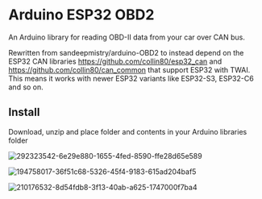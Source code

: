 # Arduino ESP32 OBD2

An Arduino library for reading OBD-II data from your car over CAN bus. 


Rewritten from sandeepmistry/arduino-OBD2 to instead depend on the ESP32 CAN libraries https://github.com/collin80/esp32_can and https://github.com/collin80/can_common that support ESP32 with TWAI. This means it works with newer ESP32 variants like ESP32-S3, ESP32-C6 and so on.
  
## Install  

Download, unzip and place folder and contents in your Arduino libraries folder
  
![292323542-6e29e880-1655-4fed-8590-ffe28d65e589](https://github.com/MagnusThome/esp32_obd2/assets/32169384/db28d2df-a8ec-48a3-ac00-268de0b30e4d)  
  
![194758017-36f51c68-5326-45f4-9183-615ad204baf5](https://github.com/MagnusThome/esp32_obd2/assets/32169384/d2e3e92a-8af4-44d4-a0dc-cb1f16ae2965)  

![210176532-8d54fdb8-3f13-40ab-a625-1747000f7ba4](https://github.com/MagnusThome/esp32_obd2/assets/32169384/6106cc1f-b73c-4933-a545-ee5f98ee765e)  
  
